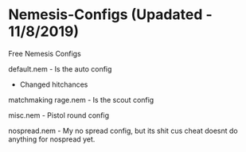 # Nemesis-Configs (Upadated - 11/8/2019)
Free Nemesis Configs

default.nem - Is the auto config 
  - Changed hitchances

matchmaking rage.nem - Is the scout config

misc.nem - Pistol round config

nospread.nem - My no spread config, but its shit cus cheat doesnt do anything for nospread yet.
